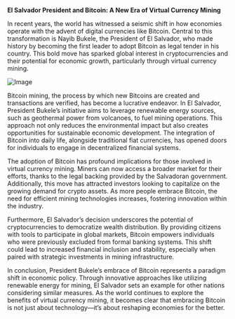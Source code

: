 **El Salvador President and Bitcoin: A New Era of Virtual Currency Mining**

In recent years, the world has witnessed a seismic shift in how economies operate with the advent of digital currencies like Bitcoin. Central to this transformation is Nayib Bukele, the President of El Salvador, who made history by becoming the first leader to adopt Bitcoin as legal tender in his country. This bold move has sparked global interest in cryptocurrencies and their potential for economic growth, particularly through virtual currency mining.

![Image](https://github.com/user-attachments/assets/31692037-0104-4703-abd1-696b6a7dd41b)

Bitcoin mining, the process by which new Bitcoins are created and transactions are verified, has become a lucrative endeavor. In El Salvador, President Bukele’s initiative aims to leverage renewable energy sources, such as geothermal power from volcanoes, to fuel mining operations. This approach not only reduces the environmental impact but also creates opportunities for sustainable economic development. The integration of Bitcoin into daily life, alongside traditional fiat currencies, has opened doors for individuals to engage in decentralized financial systems.

The adoption of Bitcoin has profound implications for those involved in virtual currency mining. Miners can now access a broader market for their efforts, thanks to the legal backing provided by the Salvadoran government. Additionally, this move has attracted investors looking to capitalize on the growing demand for crypto assets. As more people embrace Bitcoin, the need for efficient mining technologies increases, fostering innovation within the industry.

Furthermore, El Salvador’s decision underscores the potential of cryptocurrencies to democratize wealth distribution. By providing citizens with tools to participate in global markets, Bitcoin empowers individuals who were previously excluded from formal banking systems. This shift could lead to increased financial inclusion and stability, especially when paired with strategic investments in mining infrastructure.

In conclusion, President Bukele’s embrace of Bitcoin represents a paradigm shift in economic policy. Through innovative approaches like utilizing renewable energy for mining, El Salvador sets an example for other nations considering similar measures. As the world continues to explore the benefits of virtual currency mining, it becomes clear that embracing Bitcoin is not just about technology—it’s about reshaping economies for the better.